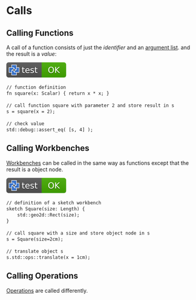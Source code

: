 # Calls

## Calling Functions

A call of a function consists of just the *identifier* and an [argument list](arguments.md).
and the result is a *value*:

[![test](.test/call_function.svg)](.test/call_function.log)

```µcad,call_function
// function definition
fn square(x: Scalar) { return x * x; }

// call function square with parameter 2 and store result in s
s = square(x = 2);

// check value
std::debug::assert_eq( [s, 4] );
```

## Calling Workbenches

[Workbenches](workbench.md) can be called in the same way as functions
except that the result is a object node.

[![test](.test/call_workbench.svg)](.test/call_workbench.log)

```µcad,call_workbench
// definition of a sketch workbench
sketch Square(size: Length) { 
    std::geo2d::Rect(size);
}

// call square with a size and store object node in s
s = Square(size=2cm);

// translate object s
s.std::ops::translate(x = 1cm);
```

## Calling Operations

[Operations](op.md) are called differently.
